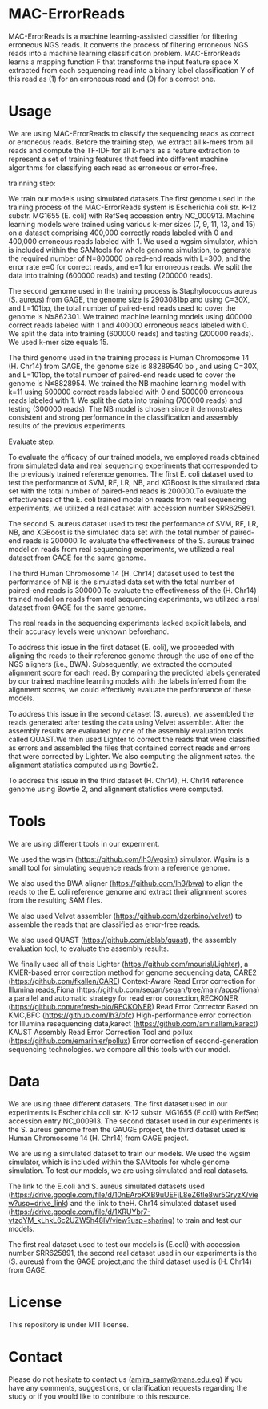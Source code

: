 # MAC-ErrorReads
MAC-ErrorReads is a machine learning-assisted classifier for filtering erroneous NGS reads. It converts the process of filtering erroneous NGS reads into a machine learning classification problem. MAC-ErrorReads learns a mapping function F that transforms the input feature space X extracted from each sequencing read into a binary label classification Y of this read as (1) for an erroneous read and (0) for a correct one.

# Usage
We are using MAC-ErrorReads to classify the sequencing reads as correct or erroneous reads. Before the training step, we extract all k-mers from all reads and compute the TF-IDF for all k-mers as a feature extraction to represent a set of training features that feed into different machine algorithms for classifying each read as erroneous or error-free.

trainning step:

We train our models using simulated datasets.The first genome used in the training process of the MAC-ErrorReads system is Escherichia coli str. K-12 substr. MG1655 (E. coli) with RefSeq accession entry NC_000913. Machine learning models were trained using various k-mer sizes (7, 9, 11, 13, and 15) on a dataset comprising 400,000 correctly reads labeled with 0 and 400,000 erroneous reads labeled with 1. We used a wgsim simulator, which is included within the SAMtools for whole genome simulation, to generate the required number of N=800000 paired-end reads with L=300, and the error rate e=0 for correct reads, and e=1 for erroneous reads. We split the data into training (600000 reads) and testing (200000 reads).

The second genome used in the training process is Staphylococcus aureus (S. aureus) from GAGE, the genome size is 2903081bp and using C=30X, and L=101bp, the total number of paired-end reads used to cover the genome is N≤862301. We trained machine learning models using 400000 correct reads labeled with 1 and 400000 erroneous reads labeled with 0. We split the data into training (600000 reads) and testing (200000 reads). We used k-mer size equals 15.

The third genome used in the training process is Human Chromosome 14 (H. Chr14) from GAGE, the genome size is 88289540 bp , and using C=30X, and L=101bp, the total number of paired-end reads used to cover the genome is N≤8828954. We trained the NB machine learning model with k=11 using 500000 correct reads labeled with 0 and 500000 erroneous reads labeled with 1. We split the data into training (700000 reads) and testing (300000 reads). The NB model is chosen since it demonstrates consistent and strong performance in the classification and assembly results of the previous experiments.

Evaluate step:

To evaluate the efficacy of our trained models, we employed reads obtained from simulated data and real sequencing experiments that corresponded to the previously trained reference genomes.
The first E. coli dataset used to test the performance of SVM, RF, LR, NB, and XGBoost is the simulated data set with the total number of paired-end reads is 200000.To evaluate the effectiveness of the E. coli trained model on reads from real sequencing experiments, we utilized a real dataset with accession number SRR625891. 

The second  S. aureus dataset used to test the performance of SVM, RF, LR, NB, and XGBoost is the simulated data set with the total number of paired-end reads is 200000.To evaluate the effectiveness of the S. aureus trained model on reads from real sequencing experiments, we utilized a real dataset from GAGE for the same genome. 

The third  Human Chromosome 14 (H. Chr14) dataset used to test the performance of  NB  is the simulated data set with the total number of paired-end reads is 300000.To evaluate the effectiveness of the (H. Chr14) trained model on reads from real sequencing experiments, we utilized a real dataset from GAGE for the same genome. 

The real reads in the sequencing experiments lacked explicit labels, and their accuracy levels were unknown beforehand.

To address this issue in the first dataset (E. coli), we proceeded with aligning the reads to their reference genome through the use of one of the NGS aligners (i.e., BWA). Subsequently, we extracted the computed alignment score for each read. By comparing the predicted labels generated by our trained machine learning models with the labels inferred from the alignment scores, we could effectively evaluate the performance of these models.

To address this issue in the second dataset (S. aureus), we assembled the reads generated after testing the data using Velvet assembler. After the assembly results are evaluated by one of the assembly evaluation tools called QUAST.We then used Lighter to correct the reads that were classified as errors and assembled the files that contained correct reads and errors that were corrected by Lighter.
We also computing the alignment rates. the alignment statistics computed using Bowtie2.

To address this issue in the third dataset (H. Chr14), H. Chr14 reference genome using Bowtie 2, and alignment statistics were computed. 

# Tools
We are using different tools in our experment.

We used the wgsim (https://github.com/lh3/wgsim) simulator. Wgsim is a small tool for simulating sequence reads from a reference genome.

We also used the BWA aligner (https://github.com/lh3/bwa) to align the reads to the E. coli reference genome and extract their alignment scores from the resulting SAM files.

We also used Velvet assembler (https://github.com/dzerbino/velvet) to assemble the reads that are classified as error-free reads.

We also used QUAST (https://github.com/ablab/quast), the assembly evaluation tool, to evaluate the assembly results.

We finally used all of theis Lighter (https://github.com/mourisl/Lighter), a KMER-based error correction method for genome sequencing data, CARE2 (https://github.com/fkallen/CARE) Context-Aware Read Error correction for Illumina reads,Fiona (https://github.com/seqan/seqan/tree/main/apps/fiona) a parallel and automatic strategy for read error correction,RECKONER (https://github.com/refresh-bio/RECKONER) Read Error Corrector Based on KMC,BFC (https://github.com/lh3/bfc) High-performance error correction for Illumina resequencing data,karect (https://github.com/aminallam/karect) KAUST Assembly Read Error Correction Tool and pollux (https://github.com/emarinier/pollux) Error correction of second-generation sequencing technologies. we compare all this tools with our model.



# Data
We are using three different datasets. The first dataset used in our experiments is Escherichia coli str. K-12 substr. MG1655 (E.coli) with RefSeq accession entry NC_000913. The second dataset used in our experiments is the S. aureus genome from the GAUGE project, the third dataset used is Human Chromosome 14 (H. Chr14) from GAGE project.

We are using a simulated dataset to train our models. We used the wgsim simulator, which is included within the SAMtools for whole genome simulation.
To test our models, we are using simulated and real datasets.

The link to the E.coli and S. aureus simulated datasets used (https://drive.google.com/file/d/10nEAroKXB9uUEFjL8eZ6tle8wr5GryzX/view?usp=drive_link) and the link to theH. Chr14 simulated dataset used (https://drive.google.com/file/d/1XRUYbr7-ytzdYM_kLhkL6c2UZW5h48lV/view?usp=sharing) to train and test our models.

The first real dataset used to test our models is (E.coli) with accession number SRR625891,  the second real dataset used in our experiments is the (S. aureus)  from the GAGE project,and the third dataset used is (H. Chr14) from GAGE.

# License
This repository is under MIT license.

# Contact
Please do not hesitate to contact us (amira_samy@mans.edu.eg) if you have any comments, suggestions, or clarification requests regarding the study or if you would like to contribute to this resource.





